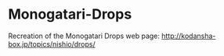# Monogatari-Drops
Recreation of the Monogatari Drops web page: http://kodansha-box.jp/topics/nishio/drops/
